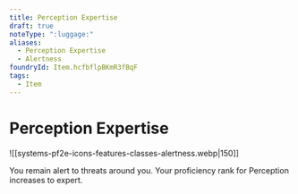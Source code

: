 ```yaml
---
title: Perception Expertise
draft: true
noteType: ":luggage:"
aliases:
  - Perception Expertise
  - Alertness
foundryId: Item.hcfbflpBKmR3fBqF
tags:
  - Item
---
```


# Perception Expertise
![[systems-pf2e-icons-features-classes-alertness.webp|150]]

You remain alert to threats around you. Your proficiency rank for Perception increases to expert.
